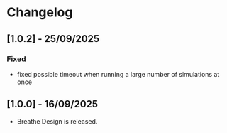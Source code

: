 # Changelog

## [1.0.2] - 25/09/2025

### Fixed

- fixed possible timeout when running a large number of simulations at once


## [1.0.0] - 16/09/2025

- Breathe Design is released.
